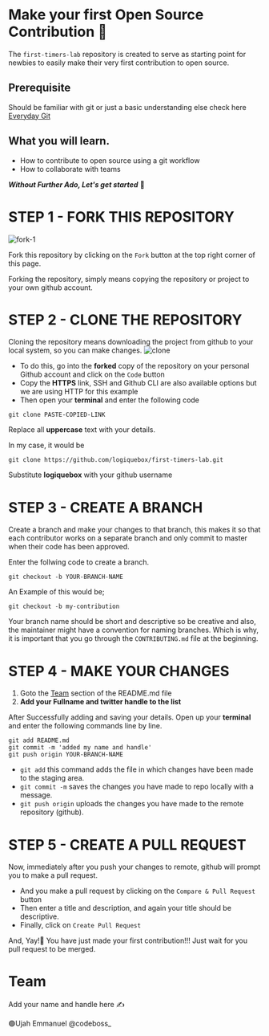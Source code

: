 # Make your first Open Source Contribution 📢
The `first-timers-lab` repository is created to serve as starting point for newbies to easily make their very first contribution to open source.
## Prerequisite 
Should be familiar with git or just a basic understanding else check here [Everyday Git](https://git-scm.com/docs/giteveryday)
## What you will learn.
- How to contribute to open source using a git workflow 
- How to collaborate with teams 

**_Without Further Ado, Let's get started_** 🚀
# STEP 1 - FORK THIS REPOSITORY
![fork-1](https://user-images.githubusercontent.com/37655600/152127104-183c41b1-a8cb-46da-a165-c73629145d81.PNG)

Fork this repository by clicking on the `Fork` button at the top right corner of this page.

Forking the repository, simply means copying the repository or project to your own github account.
# STEP 2 - CLONE THE REPOSITORY 
Cloning the repository means downloading the project from github to your local system, so you can make changes.
![clone](https://user-images.githubusercontent.com/37655600/152126142-8e06fc3d-fc62-4bd2-8653-daf0f33a6ad1.PNG)


- To do this, go into the **forked** copy of the repository on your personal Github account and click on the `Code` button 
- Copy the **HTTPS** link, SSH and Github CLI are also available options but we are using HTTP for this example
- Then open your **terminal** and enter the following code 

```
git clone PASTE-COPIED-LINK
```
Replace all **uppercase** text with your details.

In my case, it would be 

```
git clone https://github.com/logiquebox/first-timers-lab.git
```
Substitute **logiquebox** with your github username

# STEP 3 - CREATE A BRANCH 
Create a branch and make your changes to that branch, this makes it so that each contributor works on a separate branch and only commit to master when their code has been approved. 

Enter the follwing code to create a branch.
```
git checkout -b YOUR-BRANCH-NAME
```
An Example of this would be;

```
git checkout -b my-contribution
```

Your branch name should be short and descriptive so be creative and also, the maintainer might have a convention for naming branches. Which is why, it is important that you go through the `CONTRIBUTING.md` file at the beginning.

# STEP 4 - MAKE YOUR CHANGES 
1. Goto the [Team](https://github.com/logiquebox/first-timers-lab#team) section of the README.md file 
2. **Add your Fullname and twitter handle to the list** 

After Successfully adding and saving your details.
Open up your **terminal** and enter the following commands line by line. 
```
git add README.md 
git commit -m 'added my name and handle'
git push origin YOUR-BRANCH-NAME
```
- `git add` this command adds the file in which changes have been made to the staging area.
- `git commit -m` saves the changes you have made to repo locally with a message.
- `git push origin` uploads the changes you have made to the remote repository (github).

# STEP 5 - CREATE A PULL REQUEST
Now, immediately after you push your changes to remote, github will prompt you to make a pull request. 

- And you make a pull request by clicking on the `Compare & Pull Request` button 
- Then enter a title and description, and again your title should be descriptive. 
- Finally, click on `Create Pull Request`

And, Yay!👏 You have just made your first contribution!!!
Just wait for you pull request to be merged.


# Team
Add your name and handle here ✍

🟢Ujah Emmanuel @codeboss_





